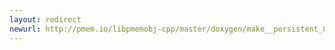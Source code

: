 ```yaml
---
layout: redirect
newurl: http://pmem.io/libpmemobj-cpp/master/doxygen/make__persistent_8hpp_source.html
---
```

